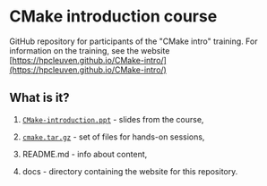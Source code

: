 # CMake introduction course

GitHub repository for participants of the "CMake intro" training. For information on the training, see the website [https://hpcleuven.github.io/CMake-intro/](https://hpcleuven.github.io/CMake-intro/)

## What is it?

1. [`CMake-introduction.ppt`](CMake-introduction.ppt) - slides from the course,

1. [`cmake.tar.gz`](cmake.tar.gz) - set of files for hands-on sessions,

1. README.md - info about content,

1. docs - directory containing the website for this repository.

